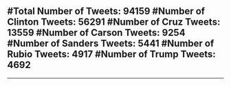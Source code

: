 #Total Number of Tweets: 94159 
#Number of Clinton Tweets: 56291
#Number of Cruz Tweets: 13559
#Number of Carson Tweets: 9254
#Number of Sanders Tweets: 5441
#Number of Rubio Tweets: 4917
#Number of Trump Tweets: 4692
---
---
